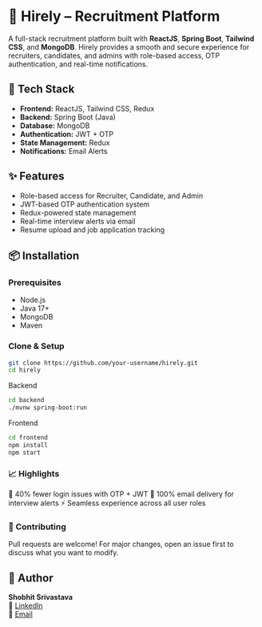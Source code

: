 # 🚀 Hirely – Recruitment Platform

A full-stack recruitment platform built with **ReactJS**, **Spring Boot**, **Tailwind CSS**, and **MongoDB**. Hirely provides a smooth and secure experience for recruiters, candidates, and admins with role-based access, OTP authentication, and real-time notifications.

## 🧰 Tech Stack

- **Frontend:** ReactJS, Tailwind CSS, Redux
- **Backend:** Spring Boot (Java)
- **Database:** MongoDB
- **Authentication:** JWT + OTP
- **State Management:** Redux
- **Notifications:** Email Alerts

## ✨ Features

- Role-based access for Recruiter, Candidate, and Admin
- JWT-based OTP authentication system
- Redux-powered state management
- Real-time interview alerts via email
- Resume upload and job application tracking

## 📦 Installation

### Prerequisites

- Node.js
- Java 17+
- MongoDB
- Maven

### Clone & Setup

```bash
git clone https://github.com/your-username/hirely.git
cd hirely
```
Backend
```bash
cd backend
./mvnw spring-boot:run
```
Frontend
```bash
cd frontend
npm install
npm start
```

### 📈 Highlights
🔐 40% fewer login issues with OTP + JWT
📧 100% email delivery for interview alerts
⚡ Seamless experience across all user roles

### 🤝 Contributing
Pull requests are welcome! For major changes, open an issue first to discuss what you want to modify.

## 👤 Author

**Shobhit Srivastava**  
🔗 [LinkedIn](https://www.linkedin.com/in/shobhit-srivastava-iiitbh/)  
📧 [Email](mailto:shobhitsrivastava.iiitbh@gmail.com)
